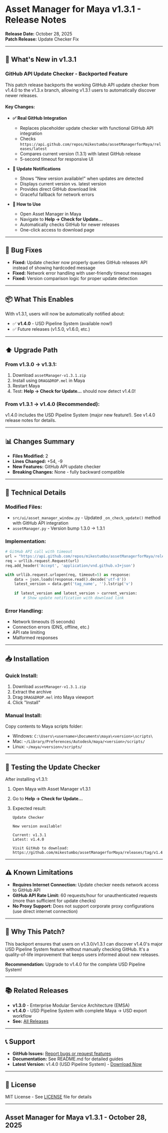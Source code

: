 # Asset Manager for Maya v1.3.1 - Release Notes

**Release Date:** October 28, 2025  
**Patch Release:** Update Checker Fix

---

## 🔧 **What's New in v1.3.1**

### **GitHub API Update Checker - Backported Feature**

This patch release backports the working GitHub API update checker from v1.4.0 to the v1.3.x branch, allowing v1.3.1 users to automatically discover newer releases.

#### **Key Changes:**

- **✅ Real GitHub Integration**
  - Replaces placeholder update checker with functional GitHub API integration
  - Checks `https://api.github.com/repos/mikestumbo/assetManagerforMaya/releases/latest`
  - Compares current version (1.3.1) with latest GitHub release
  - 5-second timeout for responsive UI

- **📢 Update Notifications**
  - Shows "New version available!" when updates are detected
  - Displays current version vs. latest version
  - Provides direct GitHub download link
  - Graceful fallback for network errors

- **🔄 How to Use**
  - Open Asset Manager in Maya
  - Navigate to **Help → Check for Update...**
  - Automatically checks GitHub for newer releases
  - One-click access to download page

---

## 🐛 **Bug Fixes**

- **Fixed:** Update checker now properly queries GitHub releases API instead of showing hardcoded message
- **Fixed:** Network error handling with user-friendly timeout messages
- **Fixed:** Version comparison logic for proper update detection

---

## 📦 **What This Enables**

With v1.3.1, users will now be automatically notified about:

- ✅ **v1.4.0** - USD Pipeline System (available now!)
- ✅ Future releases (v1.5.0, v1.6.0, etc.)

---

## ⬆️ **Upgrade Path**

### **From v1.3.0 → v1.3.1:**

1. Download `assetManager-v1.3.1.zip`
2. Install using `DRAG&DROP.mel` in Maya
3. Restart Maya
4. Test: **Help → Check for Update...** should now detect v1.4.0!

### **From v1.3.1 → v1.4.0 (Recommended):**

v1.4.0 includes the USD Pipeline System (major new feature!). See v1.4.0 release notes for details.

---

## 📊 **Changes Summary**

- **Files Modified:** 2
- **Lines Changed:** +54, -9
- **New Features:** GitHub API update checker
- **Breaking Changes:** None - fully backward compatible

---

## 🔧 **Technical Details**

### **Modified Files:**

- `src/ui/asset_manager_window.py` - Updated `_on_check_update()` method with GitHub API integration
- `assetManager.py` - Version bump 1.3.0 → 1.3.1

### **Implementation:**

```python
# GitHub API call with timeout
url = "https://api.github.com/repos/mikestumbo/assetManagerforMaya/releases/latest"
req = urllib.request.Request(url)
req.add_header('Accept', 'application/vnd.github.v3+json')

with urllib.request.urlopen(req, timeout=5) as response:
    data = json.loads(response.read().decode('utf-8'))
    latest_version = data.get('tag_name', '').lstrip('v')
    
    if latest_version and latest_version > current_version:
        # Show update notification with download link
```

### **Error Handling:**

- Network timeouts (5 seconds)
- Connection errors (DNS, offline, etc.)
- API rate limiting
- Malformed responses

---

## 📥 **Installation**

### **Quick Install:**

1. Download `assetManager-v1.3.1.zip`
2. Extract the archive
3. Drag `DRAG&DROP.mel` into Maya viewport
4. Click "Install"

### **Manual Install:**

Copy contents to Maya scripts folder:

- Windows: `C:\Users\<username>\Documents\maya\<version>\scripts\`
- Mac: `~/Library/Preferences/Autodesk/maya/<version>/scripts/`
- Linux: `~/maya/<version>/scripts/`

---

## 🎯 **Testing the Update Checker**

After installing v1.3.1:

1. Open Maya with Asset Manager v1.3.1
2. Go to **Help → Check for Update...**
3. Expected result:

   ```text
   Update Checker
   
   New version available!
   
   Current: v1.3.1
   Latest: v1.4.0
   
   Visit GitHub to download:
   https://github.com/mikestumbo/assetManagerforMaya/releases/tag/v1.4.0
   ```

---

## ⚠️ **Known Limitations**

- **Requires Internet Connection:** Update checker needs network access to GitHub API
- **GitHub API Rate Limit:** 60 requests/hour for unauthenticated requests (more than sufficient for update checks)
- **No Proxy Support:** Does not support corporate proxy configurations (use direct internet connection)

---

## 🔮 **Why This Patch?**

This backport ensures that users on v1.3.0/v1.3.1 can discover v1.4.0's major USD Pipeline System feature without manually checking GitHub. It's a quality-of-life improvement that keeps users informed about new releases.

**Recommendation:** Upgrade to v1.4.0 for the complete USD Pipeline System!

---

## 📚 **Related Releases**

- **v1.3.0** - Enterprise Modular Service Architecture (EMSA)
- **v1.4.0** - USD Pipeline System with complete Maya → USD export workflow
- **See:** [All Releases](https://github.com/mikestumbo/assetManagerforMaya/releases)

---

## 📞 **Support**

- **GitHub Issues:** [Report bugs or request features](https://github.com/mikestumbo/assetManagerforMaya/issues)
- **Documentation:** See README.md for detailed guides
- **Latest Version:** v1.4.0 (USD Pipeline System) - [Download Now](https://github.com/mikestumbo/assetManagerforMaya/releases/tag/v1.4.0)

---

## 📜 **License**

MIT License - See [LICENSE](../LICENSE) file for details

---

## Asset Manager for Maya v1.3.1 - October 28, 2025
